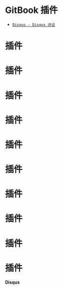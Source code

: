 # GitBook 插件

* [`Disqus - Disqus 评论`](#disqus)

# 插件

# 插件

# 插件

# 插件

# 插件

# 插件

# 插件

# 插件

# 插件

# 插件

#### Disqus



